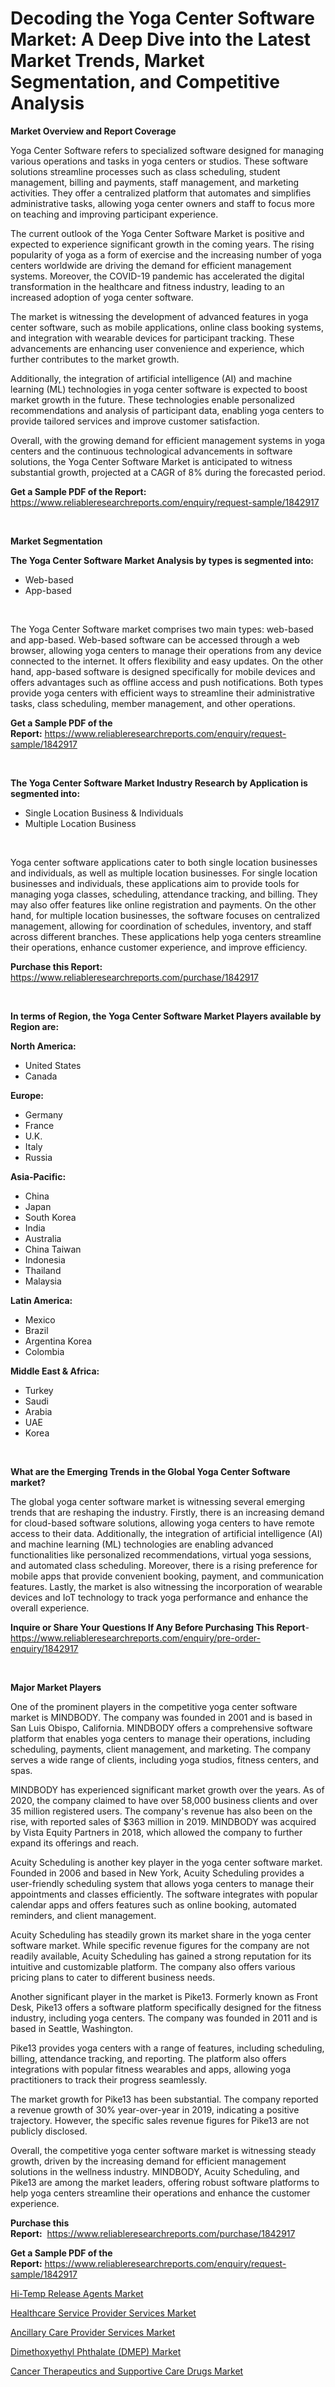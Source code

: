 <p><h1>Decoding the Yoga Center Software Market: A Deep Dive into the Latest Market Trends, Market Segmentation, and Competitive Analysis</h1></p><p><strong>Market Overview and Report Coverage</strong></p>
<p><p>Yoga Center Software refers to specialized software designed for managing various operations and tasks in yoga centers or studios. These software solutions streamline processes such as class scheduling, student management, billing and payments, staff management, and marketing activities. They offer a centralized platform that automates and simplifies administrative tasks, allowing yoga center owners and staff to focus more on teaching and improving participant experience.</p><p>The current outlook of the Yoga Center Software Market is positive and expected to experience significant growth in the coming years. The rising popularity of yoga as a form of exercise and the increasing number of yoga centers worldwide are driving the demand for efficient management systems. Moreover, the COVID-19 pandemic has accelerated the digital transformation in the healthcare and fitness industry, leading to an increased adoption of yoga center software.</p><p>The market is witnessing the development of advanced features in yoga center software, such as mobile applications, online class booking systems, and integration with wearable devices for participant tracking. These advancements are enhancing user convenience and experience, which further contributes to the market growth.</p><p>Additionally, the integration of artificial intelligence (AI) and machine learning (ML) technologies in yoga center software is expected to boost market growth in the future. These technologies enable personalized recommendations and analysis of participant data, enabling yoga centers to provide tailored services and improve customer satisfaction.</p><p>Overall, with the growing demand for efficient management systems in yoga centers and the continuous technological advancements in software solutions, the Yoga Center Software Market is anticipated to witness substantial growth, projected at a CAGR of 8% during the forecasted period.</p></p>
<p><strong>Get a Sample PDF of the Report:</strong> <a href="https://www.reliableresearchreports.com/enquiry/request-sample/1842917">https://www.reliableresearchreports.com/enquiry/request-sample/1842917</a></p>
<p>&nbsp;</p>
<p><strong>Market Segmentation</strong></p>
<p><strong>The Yoga Center Software Market Analysis by types is segmented into:</strong></p>
<p><ul><li>Web-based</li><li>App-based</li></ul></p>
<p>&nbsp;</p>
<p><p>The Yoga Center Software market comprises two main types: web-based and app-based. Web-based software can be accessed through a web browser, allowing yoga centers to manage their operations from any device connected to the internet. It offers flexibility and easy updates. On the other hand, app-based software is designed specifically for mobile devices and offers advantages such as offline access and push notifications. Both types provide yoga centers with efficient ways to streamline their administrative tasks, class scheduling, member management, and other operations.</p></p>
<p><strong>Get a Sample PDF of the Report:</strong>&nbsp;<a href="https://www.reliableresearchreports.com/enquiry/request-sample/1842917">https://www.reliableresearchreports.com/enquiry/request-sample/1842917</a></p>
<p>&nbsp;</p>
<p><strong>The Yoga Center Software Market Industry Research by Application is segmented into:</strong></p>
<p><ul><li>Single Location Business & Individuals</li><li>Multiple Location Business</li></ul></p>
<p>&nbsp;</p>
<p><p>Yoga center software applications cater to both single location businesses and individuals, as well as multiple location businesses. For single location businesses and individuals, these applications aim to provide tools for managing yoga classes, scheduling, attendance tracking, and billing. They may also offer features like online registration and payments. On the other hand, for multiple location businesses, the software focuses on centralized management, allowing for coordination of schedules, inventory, and staff across different branches. These applications help yoga centers streamline their operations, enhance customer experience, and improve efficiency.</p></p>
<p><strong>Purchase this Report:</strong>&nbsp; <a href="https://www.reliableresearchreports.com/purchase/1842917">https://www.reliableresearchreports.com/purchase/1842917</a></p>
<p>&nbsp;</p>
<p><strong>In terms of Region, the Yoga Center Software Market Players available by Region are:</strong></p>
<p>
    <p> <strong> North America: </strong>
        <ul>
            <li>United States</li>
            <li>Canada</li>
        </ul>
        </p> 
    <p> <strong> Europe: </strong>
        <ul>
            <li>Germany</li>
            <li>France</li>
            <li>U.K.</li>
            <li>Italy</li>
            <li>Russia</li>
        </ul>
        </p> 
    <p> <strong> Asia-Pacific: </strong>
        <ul>
            <li>China</li>
            <li>Japan</li>
            <li>South Korea</li>
            <li>India</li>
            <li>Australia</li>
            <li>China Taiwan</li>
            <li>Indonesia</li>
            <li>Thailand</li>
            <li>Malaysia</li>
        </ul>
        </p> 
    <p> <strong> Latin America: </strong>
        <ul>
            <li>Mexico</li>
            <li>Brazil</li>
            <li>Argentina Korea</li>
            <li>Colombia</li>
        </ul>
        </p> 
    <p> <strong> Middle East & Africa: </strong>
        <ul>
            <li>Turkey</li>
            <li>Saudi</li>
            <li>Arabia</li>
            <li>UAE</li>
            <li>Korea</li>
        </ul>
    </p>
    </p>
<p>&nbsp;</p>
<p><strong>What are the Emerging Trends in the Global Yoga Center Software market?</strong></p>
<p><p>The global yoga center software market is witnessing several emerging trends that are reshaping the industry. Firstly, there is an increasing demand for cloud-based software solutions, allowing yoga centers to have remote access to their data. Additionally, the integration of artificial intelligence (AI) and machine learning (ML) technologies are enabling advanced functionalities like personalized recommendations, virtual yoga sessions, and automated class scheduling. Moreover, there is a rising preference for mobile apps that provide convenient booking, payment, and communication features. Lastly, the market is also witnessing the incorporation of wearable devices and IoT technology to track yoga performance and enhance the overall experience.</p></p>
<p><strong>Inquire or Share Your Questions If Any Before Purchasing This Report</strong>- <a href="https://www.reliableresearchreports.com/enquiry/pre-order-enquiry/1842917">https://www.reliableresearchreports.com/enquiry/pre-order-enquiry/1842917</a></p>
<p>&nbsp;</p>
<p><strong>Major Market Players</strong></p>
<p><p>One of the prominent players in the competitive yoga center software market is MINDBODY. The company was founded in 2001 and is based in San Luis Obispo, California. MINDBODY offers a comprehensive software platform that enables yoga centers to manage their operations, including scheduling, payments, client management, and marketing. The company serves a wide range of clients, including yoga studios, fitness centers, and spas.</p><p>MINDBODY has experienced significant market growth over the years. As of 2020, the company claimed to have over 58,000 business clients and over 35 million registered users. The company's revenue has also been on the rise, with reported sales of $363 million in 2019. MINDBODY was acquired by Vista Equity Partners in 2018, which allowed the company to further expand its offerings and reach.</p><p>Acuity Scheduling is another key player in the yoga center software market. Founded in 2006 and based in New York, Acuity Scheduling provides a user-friendly scheduling system that allows yoga centers to manage their appointments and classes efficiently. The software integrates with popular calendar apps and offers features such as online booking, automated reminders, and client management.</p><p>Acuity Scheduling has steadily grown its market share in the yoga center software market. While specific revenue figures for the company are not readily available, Acuity Scheduling has gained a strong reputation for its intuitive and customizable platform. The company also offers various pricing plans to cater to different business needs.</p><p>Another significant player in the market is Pike13. Formerly known as Front Desk, Pike13 offers a software platform specifically designed for the fitness industry, including yoga centers. The company was founded in 2011 and is based in Seattle, Washington.</p><p>Pike13 provides yoga centers with a range of features, including scheduling, billing, attendance tracking, and reporting. The platform also offers integrations with popular fitness wearables and apps, allowing yoga practitioners to track their progress seamlessly.</p><p>The market growth for Pike13 has been substantial. The company reported a revenue growth of 30% year-over-year in 2019, indicating a positive trajectory. However, the specific sales revenue figures for Pike13 are not publicly disclosed.</p><p>Overall, the competitive yoga center software market is witnessing steady growth, driven by the increasing demand for efficient management solutions in the wellness industry. MINDBODY, Acuity Scheduling, and Pike13 are among the market leaders, offering robust software platforms to help yoga centers streamline their operations and enhance the customer experience.</p></p>
<p><strong>Purchase this Report:</strong>&nbsp;&nbsp;<a href="https://www.reliableresearchreports.com/purchase/1842917">https://www.reliableresearchreports.com/purchase/1842917</a></p>
<p></p>
<p><strong>Get a Sample PDF of the Report:</strong>&nbsp;<a href="https://www.reliableresearchreports.com/enquiry/request-sample/1842917">https://www.reliableresearchreports.com/enquiry/request-sample/1842917</a></p>
<p><p><a href="https://www.linkedin.com/pulse/hi-temp-release-agents-market-size-2023-2030-global/">Hi-Temp Release Agents Market</a></p><p><a href="https://medium.com/@marcoslemke2023/healthcare-service-provider-services-market-trends-forecast-and-competitive-analysis-to-2030-0331971ff9e0">Healthcare Service Provider Services Market</a></p><p><a href="https://medium.com/@siennaferry2023/ancillary-care-provider-services-market-size-cagr-trends-2024-2030-97c0e1eb8b1f">Ancillary Care Provider Services Market</a></p><p><a href="https://www.linkedin.com/pulse/decoding-dimethoxyethyl-phthalate-dmep-market-deep-dive-latest/">Dimethoxyethyl Phthalate (DMEP) Market</a></p><p><a href="https://github.com/Chiragrp26/Market-Research-Report-List-1/blob/main/cancer-therapeutics-and-supportive-care-drugs-market.md">Cancer Therapeutics and Supportive Care Drugs Market</a></p></p>